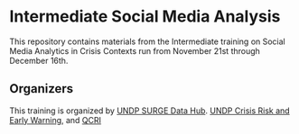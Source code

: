 # Intermediate Social Media Analysis

This repository contains materials from the Intermediate training on Social Media Analytics in Crisis Contexts run from November 21st through December 16th.  

## Organizers

This training is organized by [UNDP SURGE Data Hub](link). [UNDP Crisis Risk and Early Warning](link), and [QCRI](link) 

